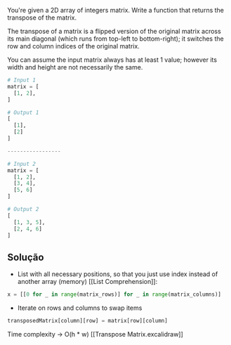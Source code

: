 You're given a 2D array of integers matrix. Write a function that returns the transpose of the matrix.

The transpose of a matrix is a flipped version of the original matrix across its main diagonal (which runs from top-left to bottom-right); it switches the row and column indices of the original matrix.

You can assume the input matrix always has at least 1 value; however its width and height are not necessarily the same.

```python
# Input 1
matrix = [
  [1, 2],
]

# Output 1
[
  [1],
  [2]
]

-----------------

# Input 2
matrix = [
  [1, 2],
  [3, 4],
  [5, 6]
]

# Output 2
[
  [1, 3, 5],
  [2, 4, 6]
]

```
## Solução
- List with all necessary positions, so that you just use index instead of another array (memory)
[[List Comprehension]]:
```python
x = [[0 for _ in range(matrix_rows)] for _ in range(matrix_columns)]
```
- Iterate on rows and columns to swap items
```python
transposedMatrix[column][row] = matrix[row][column]
```

Time complexity -> O(h * w)
[[Transpose Matrix.excalidraw]]